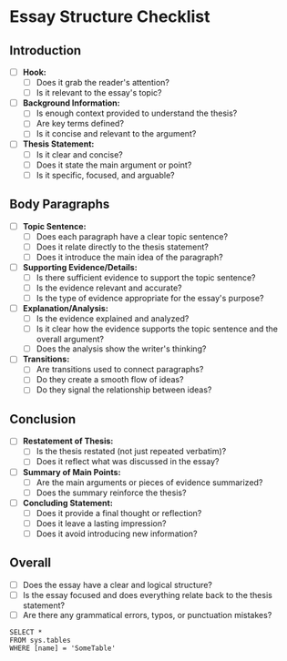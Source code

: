 # Essay Structure Checklist

## **Introduction**

* [ ] **Hook:**
    * [ ] Does it grab the reader's attention?
    * [ ] Is it relevant to the essay's topic?
* [ ] **Background Information:**
    * [ ] Is enough context provided to understand the thesis?
    * [ ] Are key terms defined?
    * [ ] Is it concise and relevant to the argument?
* [ ] **Thesis Statement:**
    * [ ] Is it clear and concise?
    * [ ] Does it state the main argument or point?
    * [ ] Is it specific, focused, and arguable?

## **Body Paragraphs**

* [ ] **Topic Sentence:**
    * [ ] Does each paragraph have a clear topic sentence?
    * [ ] Does it relate directly to the thesis statement?
    * [ ] Does it introduce the main idea of the paragraph?
* [ ] **Supporting Evidence/Details:**
    * [ ] Is there sufficient evidence to support the topic sentence?
    * [ ] Is the evidence relevant and accurate?
    * [ ] Is the type of evidence appropriate for the essay's purpose?
* [ ] **Explanation/Analysis:**
    * [ ] Is the evidence explained and analyzed?
    * [ ] Is it clear how the evidence supports the topic sentence and the overall argument?
    * [ ] Does the analysis show the writer's thinking?
* [ ] **Transitions:**
    * [ ] Are transitions used to connect paragraphs?
    * [ ] Do they create a smooth flow of ideas?
    * [ ] Do they signal the relationship between ideas?

## **Conclusion**

* [ ] **Restatement of Thesis:**
    * [ ] Is the thesis restated (not just repeated verbatim)?
    * [ ] Does it reflect what was discussed in the essay?
* [ ] **Summary of Main Points:**
    * [ ] Are the main arguments or pieces of evidence summarized?
    * [ ] Does the summary reinforce the thesis?
* [ ] **Concluding Statement:**
    * [ ] Does it provide a final thought or reflection?
    * [ ] Does it leave a lasting impression?
    * [ ] Does it avoid introducing new information?

## **Overall**

* [ ] Does the essay have a clear and logical structure?
* [ ] Is the essay focused and does everything relate back to the thesis statement?
* [ ] Are there any grammatical errors, typos, or punctuation mistakes?

 ```tsql
 SELECT *
 FROM sys.tables
 WHERE [name] = 'SomeTable'
 ```
